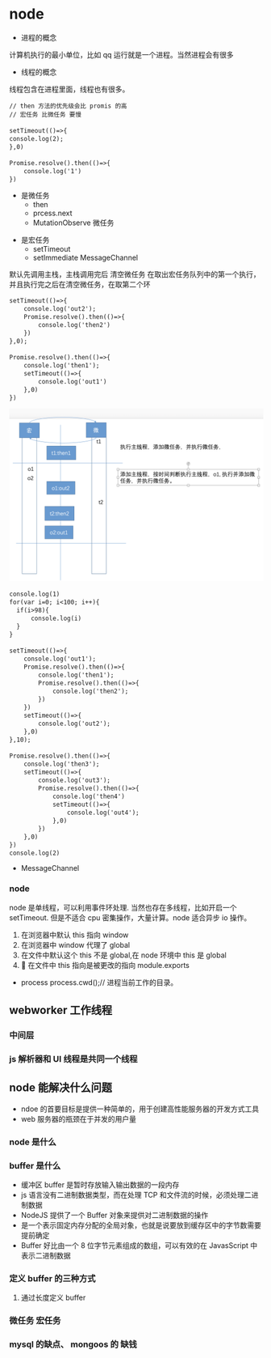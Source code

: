 # node

- 进程的概念

计算机执行的最小单位，比如 qq 运行就是一个进程。当然进程会有很多

- 线程的概念

线程包含在进程里面，线程也有很多。

```
// then 方法的优先级会比 promis 的高
// 宏任务 比微任务 要慢

setTimeout(()=>{
console.log(2);
},0)

Promise.resolve().then(()=>{
    console.log('1')
})

```

- 是微任务
  - then
  * prcess.next
  * MutationObserve 微任务

* 是宏任务
  - setTimeout
  * setImmediate MessageChannel

默认先调用主栈，主栈调用完后 清空微任务 在取出宏任务队列中的第一个执行，并且执行完之后在清空微任务，在取第二个环

```
setTimeout(()=>{
    console.log('out2');
    Promise.resolve().then(()=>{
        console.log('then2')
    })
},0);

Promise.resolve().then(()=>{
    console.log('then1');
    setTimeout(()=>{
        console.log('out1')
    },0)
})
```

![](../../img/QQ20181108-160631@2x.png)

```
console.log(1)
for(var i=0; i<100; i++){
  if(i>98){
      console.log(i)
  }
}

setTimeout(()=>{
    console.log('out1');
    Promise.resolve().then(()=>{
        console.log('then1');
        Promise.resolve().then(()=>{
            console.log('then2');
        })
    })
    setTimeout(()=>{
        console.log('out2');
    },0)
},10);

Promise.resolve().then(()=>{
    console.log('then3');
    setTimeout(()=>{
        console.log('out3');
        Promise.resolve().then(()=>{
            console.log('then4')
            setTimeout(()=>{
                console.log('out4');
            },0)
        })
    },0)
})
console.log(2)
```

- MessageChannel

### node

node 是单线程，可以利用事件环处理. 当然也存在多线程，比如开启一个 setTimeout. 但是不适合 cpu 密集操作，大量计算。node 适合异步 io 操作。

1. 在浏览器中默认 this 指向 window
2. 在浏览器中 window 代理了 global
3. 在文件中默认这个 this 不是 global,在 node 环境中 this 是 global
4.  在文件中 this 指向是被更改的指向 module.exports

- process
  process.cwd();// 进程当前工作的目录。

## webworker 工作线程

### 中间层

### js 解析器和 UI 线程是共同一个线程

## node 能解决什么问题

- ndoe 的首要目标是提供一种简单的，用于创建高性能服务器的开发方式工具
- web 服务器的瓶颈在于并发的用户量

### node 是什么

### buffer 是什么

- 缓冲区 buffer 是暂时存放输入输出数据的一段内存
- js 语言没有二进制数据类型，而在处理 TCP 和文件流的时候，必须处理二进制数据
- NodeJS 提供了一个 Buffer 对象来提供对二进制数据的操作
- 是一个表示固定内存分配的全局对象，也就是说要放到缓存区中的字节数需要提前确定
- Buffer 好比由一个 8 位字节元素组成的数组，可以有效的在 JavasScript 中表示二进制数据

### 定义 buffer 的三种方式

1. 通过长度定义 buffer

### 微任务 宏任务

### mysql 的缺点、 mongoos 的 缺钱
